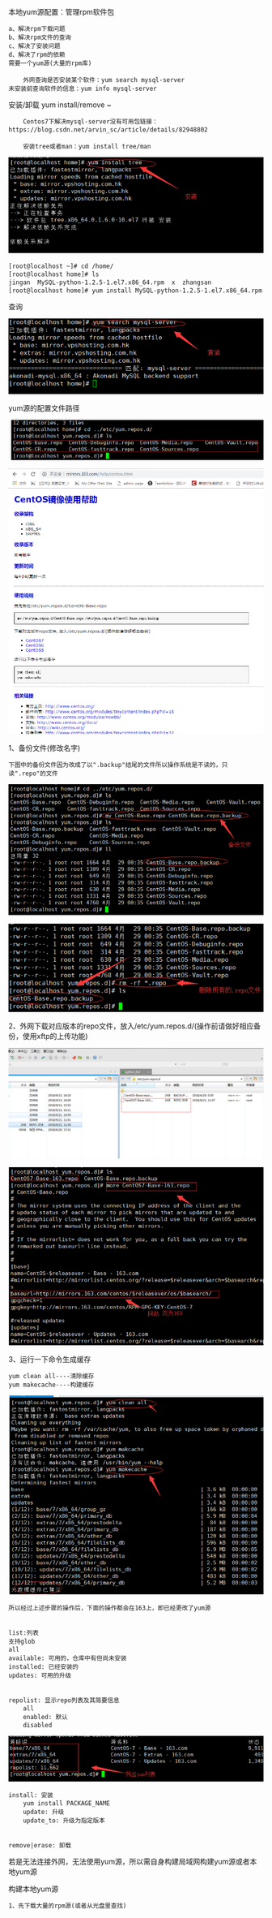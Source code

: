 本地yum源配置：管理rpm软件包

    a、解决rpm下载问题
    b、解决rpm文件的查询
    c、解决了安装问题
    d、解决了rpm的依赖
    需要一个yum源(大量的rpm库)
    
		外网查询是否安装某个软件：yum search mysql-server
    未安装前查询软件的信息：yum info mysql-server

安装/卸载 yum install/remove ~

		Centos7下解决mysql-server没有可用包链接：https://blog.csdn.net/arvin_sc/article/details/82948802

		安装tree或者man：yum install tree/man

![yum](../picture/yum1.png)

    [root@localhost ~]# cd /home/
    [root@localhost home]# ls
    jingan  MySQL-python-1.2.5-1.el7.x86_64.rpm  x  zhangsan
    [root@localhost home]# yum install MySQL-python-1.2.5-1.el7.x86_64.rpm 

查询

![yum](../picture/yum.png)

    
yum源的配置文件路径

![yum](../picture/yum2.png)

![yum](../picture/yun0.png)

1、备份文件(修改名字)

    下图中的备份文件因为改成了以".backup"结尾的文件所以操作系统是不读的，只读".repo"的文件

![yum](../picture/yum3.png)

![yum](../picture/yum4.png)

2、外网下载对应版本的repo文件，放入/etc/yum.repos.d/(操作前请做好相应备份，使用xftp的上传功能)

![yum](../picture/yum5.png)

![yum](../picture/yum6.png)

3、运行一下命令生成缓存

    yum clean all----清除缓存
    yum makecache----构建缓存
    
![yum](../picture/yum7.png)

    所以经过上述步骤的操作后，下面的操作都会在163上，即已经更改了yum源
    

    list:列表
    支持glob
    all
    available: 可用的，仓库中有但尚未安装
    installed: 已经安装的
    updates: 可用的升级
    
    
    repolist: 显示repo列表及其简要信息
        all
        enabled: 默认
        disabled 
        
![yum](../picture/yum8.png)
        
        
    install: 安装
        yum install PACKAGE_NAME
        update: 升级
        update_to: 升级为指定版本
        
    
    remove|erase: 卸载
    
    

若是无法连接外网，无法使用yum源，所以需自身构建局域网构建yum源或者本地yum源

构建本地yum源

    1、先下载大量的rpm源(或者从光盘里查找)
  
